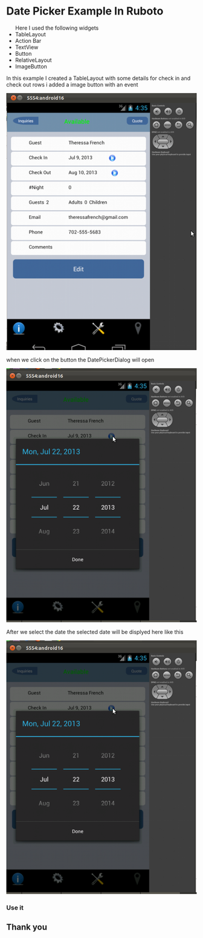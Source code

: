 <h1> Date Picker Example In Ruboto </h1>
<ul> Here I used the following widgets 
	<li> TableLayout </li>
	<li> Action Bar </li>
	<li> TextView </li>
	<li> Button </li>
	<li> RelativeLayout </li>
	<li> ImageButton </li>
</ul>

<p> In this example I created a TableLayout with some details for check in and check out rows i added a image button with an event </p>
	<img src="./screenshots/pic1.jpg"> <br>
<p> when we click on the button the DatePickerDialog will open </p>
	<img src ="./screenshots/pic2.jpg"> </br>

<p> After we select the date the selected date will be displyed here like this </p>
	<img src ="./screenshots/pic2.jpg"> </br>

<h3> Use it </h3>

<h2> Thank you </h2>
